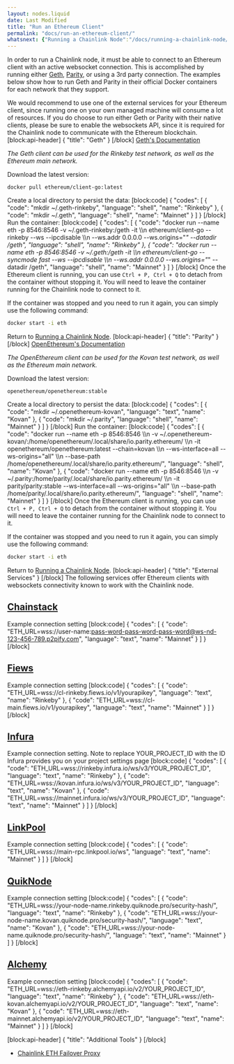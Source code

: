 ```yaml
---
layout: nodes.liquid
date: Last Modified
title: "Run an Ethereum Client"
permalink: "docs/run-an-ethereum-client/"
whatsnext: {"Running a Chainlink Node":"/docs/running-a-chainlink-node/"}
---
```

In order to run a Chainlink node, it must be able to connect to an Ethereum client with an active websocket connection. This is accomplished by running either <a href="https://geth.ethereum.org/" target="_blank" rel="noreferrer, noopener">Geth</a>, <a href="https://www.parity.io/" target="_blank" rel="noreferrer, noopener">Parity</a>, or using a 3rd party connection. The examples below show how to run Geth and Parity in their official Docker containers for each network that they support.

We would recommend to use one of the external services for your Ethereum client, since running one on your own managed machine will consume a lot of resources. If you do choose to run either Geth or Parity with their native clients, please be sure to enable the websockets API, since it is required for the Chainlink node to communicate with the Ethereum blockchain.
[block:api-header]
{
  "title": "Geth"
}
[/block]
<a href="https://geth.ethereum.org/docs/" target="_blank">Geth's Documentation</a>

*The Geth client can be used for the Rinkeby test network, as well as the Ethereum main network.*

Download the latest version:

```
docker pull ethereum/client-go:latest
```

Create a local directory to persist the data:
[block:code]
{
  "codes": [
    {
      "code": "mkdir ~/.geth-rinkeby",
      "language": "shell",
      "name": "Rinkeby"
    },
    {
      "code": "mkdir ~/.geth",
      "language": "shell",
      "name": "Mainnet"
    }
  ]
}
[/block]
Run the container:
[block:code]
{
  "codes": [
    {
      "code": "docker run --name eth -p 8546:8546 -v ~/.geth-rinkeby:/geth -it \\\n           ethereum/client-go --rinkeby --ws --ipcdisable \\\n           --ws.addr 0.0.0.0 --ws.origins=\"*\" --datadir /geth",
      "language": "shell",
      "name": "Rinkeby"
    },
    {
      "code": "docker run --name eth -p 8546:8546 -v ~/.geth:/geth -it \\\n           ethereum/client-go --syncmode fast --ws --ipcdisable \\\n           --ws.addr 0.0.0.0 --ws.origins=\"*\" --datadir /geth",
      "language": "shell",
      "name": "Mainnet"
    }
  ]
}
[/block]
Once the Ethereum client is running, you can use `Ctrl + P, Ctrl + Q` to detach from the container without stopping it. You will need to leave the container running for the Chainlink node to connect to it.

If the container was stopped and you need to run it again, you can simply use the following command:

```bash
docker start -i eth
```

Return to [Running a Chainlink Node](../running-a-chainlink-node/).
[block:api-header]
{
  "title": "Parity"
}
[/block]
<a href="https://openethereum.github.io/index" target="_blank">OpenEthereum's Documentation</a>

*The OpenEthereum client can be used for the Kovan test network, as well as the Ethereum main network.*

Download the latest version:

```
openethereum/openethereum:stable
```

Create a local directory to persist the data:
[block:code]
{
  "codes": [
    {
      "code": "mkdir ~/.openethereum-kovan",
      "language": "text",
      "name": "Kovan"
    },
    {
      "code": "mkdir ~/.parity",
      "language": "shell",
      "name": "Mainnet"
    }
  ]
}
[/block]
Run the container:
[block:code]
{
  "codes": [
    {
      "code": "docker run --name eth -p 8546:8546 \\\n           -v ~/.openethereum-kovan/:/home/openethereum/.local/share/io.parity.ethereum/ \\\n           -it openethereum/openethereum:latest --chain=kovan \\\n           --ws-interface=all --ws-origins=\"all\" \\\n           --base-path /home/openethereum/.local/share/io.parity.ethereum/",
      "language": "shell",
      "name": "Kovan"
    },
    {
      "code": "docker run --name eth -p 8546:8546 \\\n           -v ~/.parity:/home/parity/.local/share/io.parity.ethereum/ \\\n           -it parity/parity:stable --ws-interface=all --ws-origins=\"all\" \\\n           --base-path /home/parity/.local/share/io.parity.ethereum/",
      "language": "shell",
      "name": "Mainnet"
    }
  ]
}
[/block]
Once the Ethereum client is running, you can use `Ctrl + P, Ctrl + Q` to detach from the container without stopping it. You will need to leave the container running for the Chainlink node to connect to it.

If the container was stopped and you need to run it again, you can simply use the following command:

```bash
docker start -i eth
```

Return to [Running a Chainlink Node](../running-a-chainlink-node/).
[block:api-header]
{
  "title": "External Services"
}
[/block]
The following services offer Ethereum clients with websockets connectivity known to work with the Chainlink node.

## <a href="https://support.chainstack.com/hc/en-us/articles/900001664463-Setting-up-a-Chainlink-node-with-an-Ethereum-node-provided-by-Chainstack" target="_blank">Chainstack</a>

Example connection setting
[block:code]
{
  "codes": [
    {
      "code": "ETH_URL=wss://user-name:pass-word-pass-word-pass-word@ws-nd-123-456-789.p2pify.com",
      "language": "text",
      "name": "Mainnet"
    }
  ]
}
[/block]
## <a href="https://docs.fiews.io/docs/getting-started" target="_blank">Fiews</a>

Example connection setting
[block:code]
{
  "codes": [
    {
      "code": "ETH_URL=wss://cl-rinkeby.fiews.io/v1/yourapikey",
      "language": "text",
      "name": "Rinkeby"
    },
    {
      "code": "ETH_URL=wss://cl-main.fiews.io/v1/yourapikey",
      "language": "text",
      "name": "Mainnet"
    }
  ]
}
[/block]
## <a href="https://infura.io/docs/ethereum/wss/introduction.md" target="_blank">Infura</a>

Example connection setting. Note to replace YOUR_PROJECT_ID with the ID Infura provides you on your project settings page
[block:code]
{
  "codes": [
    {
      "code": "ETH_URL=wss://rinkeby.infura.io/ws/v3/YOUR_PROJECT_ID",
      "language": "text",
      "name": "Rinkeby"
    },
    {
      "code": "ETH_URL=wss://kovan.infura.io/ws/v3/YOUR_PROJECT_ID",
      "language": "text",
      "name": "Kovan"
    },
    {
      "code": "ETH_URL=wss://mainnet.infura.io/ws/v3/YOUR_PROJECT_ID",
      "language": "text",
      "name": "Mainnet"
    }
  ]
}
[/block]
## <a href="https://docs.linkpool.io/docs/websocket_main" target="_blank">LinkPool</a>

Example connection setting
[block:code]
{
  "codes": [
    {
      "code": "ETH_URL=wss://main-rpc.linkpool.io/ws",
      "language": "text",
      "name": "Mainnet"
    }
  ]
}
[/block]
## <a href="https://www.quiknode.io" target="_blank">QuikNode</a>

Example connection setting
[block:code]
{
  "codes": [
    {
      "code": "ETH_URL=wss://your-node-name.rinkeby.quiknode.pro/security-hash/",
      "language": "text",
      "name": "Rinkeby"
    },
    {
      "code": "ETH_URL=wss://your-node-name.kovan.quiknode.pro/security-hash/",
      "language": "text",
      "name": "Kovan"
    },
    {
      "code": "ETH_URL=wss://your-node-name.quiknode.pro/security-hash/",
      "language": "text",
      "name": "Mainnet"
    }
  ]
}
[/block]
## <a href="https://www.alchemyapi.io/" target="_blank">Alchemy</a>

Example connection setting
[block:code]
{
  "codes": [
    {
      "code": "ETH_URL=wss://eth-rinkeby.alchemyapi.io/v2/YOUR_PROJECT_ID",
      "language": "text",
      "name": "Rinkeby"
    },
    {
      "code": "ETH_URL=wss://eth-kovan.alchemyapi.io/v2/YOUR_PROJECT_ID",
      "language": "text",
      "name": "Kovan"
    },
    {
      "code": "ETH_URL=wss://eth-mainnet.alchemyapi.io/v2/YOUR_PROJECT_ID",
      "language": "text",
      "name": "Mainnet"
    }
  ]
}
[/block]

[block:api-header]
{
  "title": "Additional Tools"
}
[/block]
- <a href="https://github.com/Fiews/ChainlinkEthFailover" target="_blank">Chainlink ETH Failover Proxy</a>